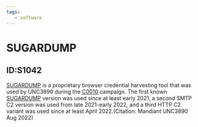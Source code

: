 ```yaml
---
tags:
   - software
---
```

# SUGARDUMP
## ID:S1042
[SUGARDUMP](software/S1042) is a proprietary browser credential harvesting tool that was used by UNC3890 during the [C0010](campaigns/C0010) campaign. The first known [SUGARDUMP](software/S1042) version was used since at least early 2021, a second SMTP C2 version was used from late 2021-early 2022, and a third HTTP C2 variant was used since at least April 2022.(Citation: Mandiant UNC3890 Aug 2022)
